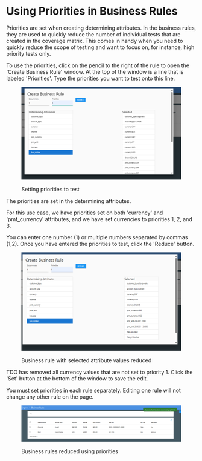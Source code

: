 # Using Priorities in Business Rules

Priorities are set when creating determining attributes.  In the business rules, they are used to quickly reduce the number of individual tests that are created in the coverage matrix.  This comes in handy when you need to quickly reduce the scope of testing and want to focus on, for instance, high priority tests only.

To use the priorities, click on the pencil to the right of the rule to open the 'Create Business Rule' window.  At the top of the window is a line that is labeled 'Priorities'.  Type the priorities you want to test onto this line. &#x20;

<figure><img src="../../../../../.gitbook/assets/image (938).png" alt=""><figcaption><p>Setting priorities to test</p></figcaption></figure>

The priorities are set in the determining attributes. &#x20;

For this use case, we have priorities set on both 'currency' and 'pmt\_currency' attributes, and we have set currencies to priorities 1, 2, and 3. &#x20;

You can enter one number (1) or multiple numbers separated by commas (1,2).  Once you have entered the priorities to test, click the 'Reduce' button.

<figure><img src="../../../../../.gitbook/assets/image (939).png" alt=""><figcaption><p>Business rule with selected attribute values reduced</p></figcaption></figure>

TDO has removed all currency values that are not set to priority 1.  Click the 'Set' button at the bottom of the window to save the edit.

You must set priorities in each rule separately.  Editing one rule will not change any other rule on the page.

<figure><img src="../../../../../.gitbook/assets/image (940).png" alt=""><figcaption><p>Business rules reduced using priorities</p></figcaption></figure>
